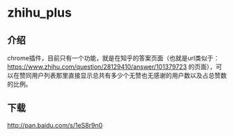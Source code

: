 # zhihu_plus
## 介绍
chrome插件，目前只有一个功能，就是在知乎的答案页面（也就是url类似于：https://www.zhihu.com/question/28129410/answer/101379723
的页面），可以在赞同用户列表那里直接显示总共有多少个无赞也无感谢的用户数以及占总赞数的比例。

## 下载

http://pan.baidu.com/s/1eS8r9n0
